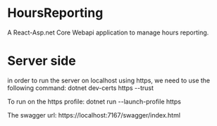 # HoursReporting

A React-Asp.net Core Webapi application to manage hours reporting.

# Server side

in order to run the server on localhost using https, we need to use the following command:
dotnet dev-certs https --trust

To run on the https profile:
dotnet run --launch-profile https

The swagger url:
https://localhost:7167/swagger/index.html
